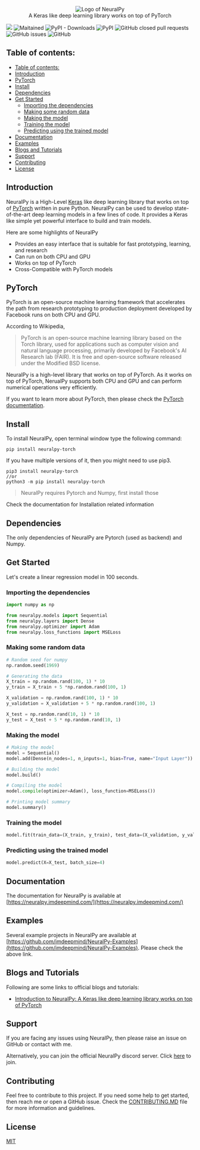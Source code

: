 
<p align="center">
 <img src="https://user-images.githubusercontent.com/34741145/81591141-99752900-93d9-11ea-9ef6-cc2c68daaa19.png" alt="Logo of NeuralPy" />
 <br />
 A Keras like deep learning library works on top of PyTorch
</p>

![](https://github.com/imdeepmind/NeuralPy/workflows/Python%20package/badge.svg)
![Maitained](https://img.shields.io/badge/Maitained%3F-Yes-brightgreen)
![PyPI - Downloads](https://img.shields.io/pypi/dw/neuralpy-torch?style=flat)
![PyPI](https://img.shields.io/pypi/v/neuralpy-torch?style=flat)
![GitHub closed pull requests](https://img.shields.io/github/issues-pr-closed/imdeepmind/NeuralPy?style=flat)
![GitHub issues](https://img.shields.io/github/issues/imdeepmind/NeuralPy?style=flat)
![GitHub](https://img.shields.io/github/license/imdeepmind/NeuralPy?style=flat)

## Table of contents:
- [Table of contents:](#table-of-contents)
- [Introduction](#introduction)
- [PyTorch](#pytorch)
- [Install](#install)
- [Dependencies](#dependencies)
- [Get Started](#get-started)
  - [Importing the dependencies](#importing-the-dependencies)
  - [Making some random data](#making-some-random-data)
  - [Making the model](#making-the-model)
  - [Training the model](#training-the-model)
  - [Predicting using the trained model](#predicting-using-the-trained-model)
- [Documentation](#documentation)
- [Examples](#examples)
- [Blogs and Tutorials](#blogs-and-tutorials)
- [Support](#support)
- [Contributing](#contributing)
- [License](#license)

## Introduction
NeuralPy is a High-Level [Keras](https://keras.io/) like deep learning library that works on top of [PyTorch](https://pytorch.org) written in pure Python. NeuralPy can be used to develop state-of-the-art deep learning models in a few lines of code. It provides a Keras like simple yet powerful interface to build and train models. 

Here are some highlights of NeuralPy
 - Provides an easy interface that is suitable for fast prototyping, learning, and research
 - Can run on both CPU and GPU
 - Works on top of PyTorch
 - Cross-Compatible with PyTorch models

## PyTorch
PyTorch is an open-source machine learning framework that accelerates the path from research prototyping to production deployment developed by Facebook runs on both CPU and GPU.

According to Wikipedia, 
> PyTorch is an open-source machine learning library based on the Torch library, used for applications such as computer vision and natural language processing, primarily developed by Facebook's AI Research lab (FAIR). It is free and open-source software released under the Modified BSD license.

NeuralPy is a high-level library that works on top of PyTorch. As it works on top of PyTorch, NerualPy supports both CPU and GPU and can perform numerical operations very efficiently.

If you want to learn more about PyTorch, then please check the [PyTorch documentation](https://pytorch.org/).

## Install
To install NeuralPy, open terminal window type the following command:
```
pip install neuralpy-torch
```
If you have multiple versions of it, then you might need to use pip3.
```
pip3 install neuralpy-torch
//or
python3 -m pip install neuralpy-torch
```
> NeuralPy requires Pytorch and Numpy, first install those

Check the documentation for Installation related information

## Dependencies
The only dependencies of NeuralPy are Pytorch (used as backend) and Numpy.

## Get Started
Let's create a linear regression model in 100 seconds.

### Importing the dependencies
```python
import numpy as np

from neuralpy.models import Sequential
from neuralpy.layers import Dense
from neuralpy.optimizer import Adam
from neuralpy.loss_functions import MSELoss
```

### Making some random data
```python
# Random seed for numpy
np.random.seed(1969)

# Generating the data
X_train = np.random.rand(100, 1) * 10
y_train = X_train + 5 *np.random.rand(100, 1)

X_validation = np.random.rand(100, 1) * 10
y_validation = X_validation + 5 * np.random.rand(100, 1)

X_test = np.random.rand(10, 1) * 10
y_test = X_test + 5 * np.random.rand(10, 1)
```

### Making the model
```python
# Making the model
model = Sequential()
model.add(Dense(n_nodes=1, n_inputs=1, bias=True, name="Input Layer"))

# Building the model
model.build()

# Compiling the model
model.compile(optimizer=Adam(), loss_function=MSELoss())

# Printing model summary
model.summary()
```

### Training the model
```python
model.fit(train_data=(X_train, y_train), test_data=(X_validation, y_validation), epochs=300, batch_size=4)
```

### Predicting using the trained model
```python
model.predict(X=X_test, batch_size=4)
```

## Documentation
The documentation for NeuralPy is available at [https://neuralpy.imdeepmind.com/](https://neuralpy.imdeepmind.com/)

## Examples  
Several example projects in NeuralPy are available at [https://github.com/imdeepmind/NeuralPy-Examples](https://github.com/imdeepmind/NeuralPy-Examples). Please check the above link.

## Blogs and Tutorials
Following are some links to official blogs and tutorials:
  - [Introduction to NeuralPy: A Keras like deep learning library works on top of PyTorch](https://medium.com/@imdeepmind/introduction-to-neuralpy-a-keras-like-deep-learning-library-works-on-top-of-pytorch-3bbf1b887561)

## Support
If you are facing any issues using NeuralPy, then please raise an issue on GitHub or contact with me. 

Alternatively, you can join the official NeuralPy discord server. Click [here](https://discord.gg/6aTTwbW) to join.

## Contributing
Feel free to contribute to this project. If you need some help to get started, then reach me or open a GitHub issue. Check the [CONTRIBUTING.MD](https://github.com/imdeepmind/NeuralPy/blob/master/CONTRIBUTING.md) file for more information and guidelines.

## License
[MIT](https://github.com/imdeepmind/NeuralPy/blob/master/LICENSE)

